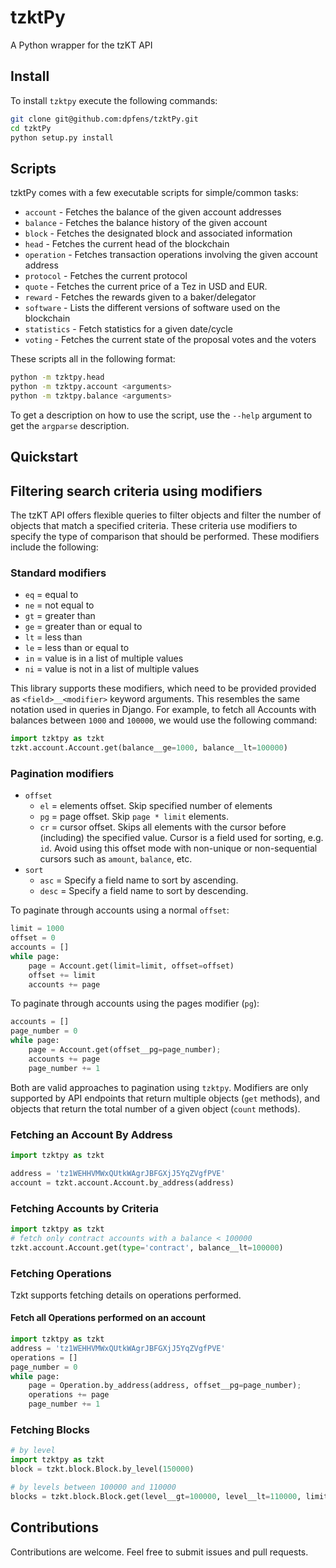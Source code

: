 # tzktPy
A Python wrapper for the tzKT API

## Install
To install `tzktpy` execute the following commands:
```bash
git clone git@github.com:dpfens/tzktPy.git
cd tzktPy
python setup.py install
```

## Scripts
tzktPy comes with a few executable scripts for simple/common tasks:

*  `account` - Fetches the balance of the given account addresses
*  `balance` - Fetches the balance history of the given account
*  `block` - Fetches the designated block and associated information
*  `head` - Fetches the current head of the blockchain
*  `operation` - Fetches transaction operations involving the given account address
*  `protocol` - Fetches the current protocol
*  `quote` - Fetches the current price of a Tez in USD and EUR.
*  `reward` - Fetches the rewards given to a baker/delegator
*  `software` - Lists the different versions of software used on the blockchain
*  `statistics` - Fetch statistics for a given date/cycle
*  `voting` - Fetches the current state of the proposal votes and the voters

These scripts all in the following format:
```bash
python -m tzktpy.head
python -m tzktpy.account <arguments>
python -m tzktpy.balance <arguments>
```

To get a description on how to use the script, use the `--help` argument to get the `argparse` description.

## Quickstart

## Filtering search criteria using modifiers
The tzKT API offers flexible queries to filter objects and filter the number of objects that match a specified criteria.  These criteria use modifiers to specify the type of comparison that should be performed.  These modifiers include the following:

### Standard modifiers
*  `eq` = equal to
*  `ne` = not equal to
*  `gt` = greater than
*  `ge` = greater than or equal to
*  `lt` = less than
*  `le` = less than or equal to
*  `in` = value is in a list of multiple values
*  `ni` = value is not in a list of multiple values

This library supports these modifiers, which need to be provided provided as `<field>__<modifier>` keyword arguments.  This resembles the same notation used in queries in Django.  For example, to fetch all Accounts with balances between `1000` and `100000`, we would use the following command:
```python
import tzktpy as tzkt
tzkt.account.Account.get(balance__ge=1000, balance__lt=100000)
```

### Pagination modifiers
*  `offset`
   *  `el` = elements offset.  Skip specified number of elements
   *  `pg` = page offset. Skip `page * limit` elements.
   *  `cr` = cursor offset.  Skips all elements with the cursor before (including) the specified value. Cursor is a field used for sorting, e.g. `id`. Avoid using this offset mode with non-unique or non-sequential cursors such as `amount`, `balance`, etc.
*  `sort`
   *  `asc` = Specify a field name to sort by ascending.
   *  `desc` = Specify a field name to sort by descending.


To paginate through accounts using a normal `offset`:
```python
limit = 1000
offset = 0
accounts = []
while page:
    page = Account.get(limit=limit, offset=offset)
    offset += limit
    accounts += page
```

To paginate through accounts using the pages modifier (`pg`):
```python
accounts = []
page_number = 0
while page:
    page = Account.get(offset__pg=page_number);
    accounts += page
    page_number += 1
```

Both are valid approaches to pagination using `tzktpy`.  Modifiers are only supported by API endpoints that return multiple objects (`get` methods), and objects that return the total number of a given object (`count` methods).

### Fetching an Account By Address
```python
import tzktpy as tzkt

address = 'tz1WEHHVMWxQUtkWAgrJBFGXjJ5YqZVgfPVE'
account = tzkt.account.Account.by_address(address)
```

### Fetching Accounts by Criteria
```python
import tzktpy as tzkt
# fetch only contract accounts with a balance < 100000
tzkt.account.Account.get(type='contract', balance__lt=100000)
```

### Fetching Operations
Tzkt supports fetching details on operations performed.

#### Fetch all Operations performed on an account
```python
import tzktpy as tzkt
address = 'tz1WEHHVMWxQUtkWAgrJBFGXjJ5YqZVgfPVE'
operations = []
page_number = 0
while page:
    page = Operation.by_address(address, offset__pg=page_number);
    operations += page
    page_number += 1
```

### Fetching Blocks
```python
# by level
import tzktpy as tzkt
block = tzkt.block.Block.by_level(150000)

# by levels between 100000 and 110000
blocks = tzkt.block.Block.get(level__gt=100000, level__lt=110000, limit=10000)
```

## Contributions
Contributions are welcome.  Feel free to submit issues and pull requests.
